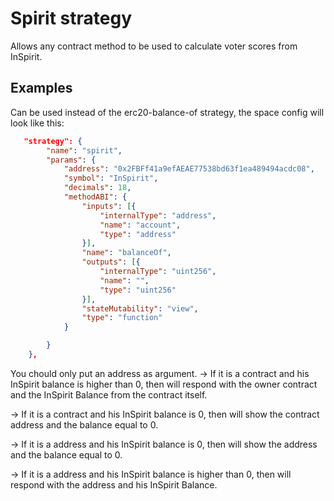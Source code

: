# Spirit strategy

Allows any contract method to be used to calculate voter scores from InSpirit.

## Examples

Can be used instead of the erc20-balance-of strategy, the space config will look like this:

```JSON
   "strategy": {
        "name": "spirit",
        "params": {
            "address": "0x2FBFf41a9efAEAE77538bd63f1ea489494acdc08",
            "symbol": "InSpirit",
            "decimals": 18,
            "methodABI": {
                "inputs": [{
                    "internalType": "address",
                    "name": "account",
                    "type": "address"
                }],
                "name": "balanceOf",
                "outputs": [{
                    "internalType": "uint256",
                    "name": "",
                    "type": "uint256"
                }],
                "stateMutability": "view",
                "type": "function"
            }

        }
    },
```

You chould only put an address as argument.
 -> If it is a contract and his InSpirit balance is higher than 0, then will respond with the owner contract and the InSpirit Balance from the contract itself.

 -> If it is a contract and his InSpirit balance is 0, then will show the contract address and the balance equal to 0.

 -> If it is a address and his InSpirit balance is 0, then will show the address and the balance equal to 0.

 -> If it is a address and his InSpirit balance is higher than 0, then will respond with the address and his InSpirit Balance.

```

